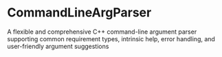 # CommandLineArgParser
A flexible and comprehensive C++ command-line argument parser supporting common requirement types, intrinsic help, error handling, and user-friendly argument suggestions
